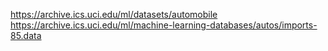 https://archive.ics.uci.edu/ml/datasets/automobile
https://archive.ics.uci.edu/ml/machine-learning-databases/autos/imports-85.data
